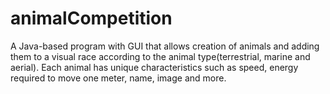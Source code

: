 # animalCompetition
A Java-based program with GUI that allows creation of animals and adding them to a visual race according to the animal type(terrestrial, marine and aerial). Each animal has unique characteristics such as speed, energy required to move one meter, name, image and more.

